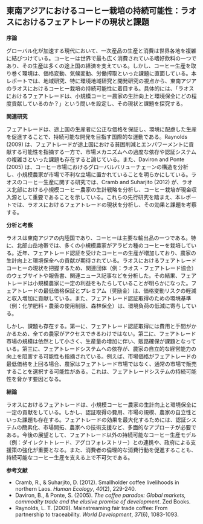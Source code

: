 ## 東南アジアにおけるコーヒー栽培の持続可能性：ラオスにおけるフェアトレードの現状と課題

**序論**

グローバル化が加速する現代において、一次産品の生産と消費は世界各地を複雑に結びつけている。コーヒーは世界で最も広く消費されている嗜好飲料の一つであり、その生産は多くの途上国の経済を支えている。しかし、コーヒー生産を取り巻く環境は、価格変動、気候変動、労働搾取といった課題に直面している。本レポートでは、地域研究、特に環境地域研究と開発研究の視点から、東南アジアのラオスにおけるコーヒー栽培の持続可能性に着目する。具体的には、「ラオスにおけるフェアトレードは、小規模コーヒー農家の生計向上と環境保全にどの程度貢献しているのか？」という問いを設定し、その現状と課題を探究する。

**関連研究**

フェアトレードは、途上国の生産者に公正な価格を保証し、環境に配慮した生産を促進することで、持続可能な開発を目指す国際的な運動である。Raynolds (2009) は、フェアトレードが途上国における貧困削減とエンパワーメントに貢献する可能性を指摘する一方で、市場メカニズムへの過度な依存や認証システムの複雑さといった課題も存在すると論じている。また、Daviron and Ponte (2005) は、コーヒー市場におけるグローバルバリューチェーンの構造を分析し、小規模農家が市場で不利な立場に置かれていることを明らかにしている。ラオスのコーヒー生産に関する研究では、Cramb and Suharjito (2012) が、ラオス北部における小規模コーヒー農家の生計戦略を分析し、コーヒー栽培が現金収入源として重要であることを示している。これらの先行研究を踏まえ、本レポートでは、ラオスにおけるフェアトレードの現状を分析し、その効果と課題を考察する。

**分析と考察**

ラオスは東南アジアの内陸国であり、コーヒーは主要な輸出品の一つである。特に、北部山岳地帯では、多くの小規模農家がアラビカ種のコーヒーを栽培している。近年、フェアトレード認証を受けたコーヒーの生産が増加しており、農家の生計向上と環境保全への貢献が期待されている。ラオスにおけるフェアトレードコーヒーの現状を把握するため、関連団体（例：ラオス・フェアトレード協会）のウェブサイトや報告書、関連ニュース記事などを分析した。その結果、フェアトレードは小規模農家に一定の利益をもたらしていることが明らかになった。フェアトレードの最低価格保証とプレミアム（奨励金）は、価格変動リスクの軽減と収入増加に貢献している。また、フェアトレード認証取得のための環境基準（例：化学肥料・農薬の使用制限、森林保全）は、環境負荷の低減に寄与している。

しかし、課題も存在する。第一に、フェアトレード認証取得には費用と手間がかかるため、全ての農家がアクセスできるわけではない。第二に、フェアトレード市場の規模は依然として小さく、生産量の増加に伴い、販路確保が課題となっている。第三に、フェアトレードシステムへの依存が、農家の自立的な経営能力の向上を阻害する可能性も指摘されている。例えば、市場価格がフェアトレードの最低価格を上回る場合、農家はフェアトレード市場ではなく、通常の市場で販売することを選択する可能性がある。これは、フェアトレードシステムの持続可能性を脅かす要因となる。

**結論**

ラオスにおけるフェアトレードは、小規模コーヒー農家の生計向上と環境保全に一定の貢献をしている。しかし、認証取得の費用、市場の規模、農家の自立性といった課題も存在する。フェアトレードの効果を最大化するためには、認証システムの簡素化、市場開拓、農家への技術支援など、多面的なアプローチが必要である。今後の展望として、フェアトレード以外の持続可能なコーヒー生産モデル（例：ダイレクトトレード、アグロフォレストリー）との連携や、政府による支援策の強化が重要となる。また、消費者の倫理的な消費行動を促進することも、持続可能なコーヒー生産を支える上で不可欠である。

**参考文献**

* Cramb, R., & Suharjito, D. (2012). Smallholder coffee livelihoods in northern Laos. *Human Ecology*, *40*(2), 229-240.
* Daviron, B., & Ponte, S. (2005). *The coffee paradox: Global markets, commodity trade and the elusive promise of development*. Zed Books.
* Raynolds, L. T. (2009). Mainstreaming fair trade coffee: From partnership to traceability. *World Development*, *37*(6), 1083-1093.


